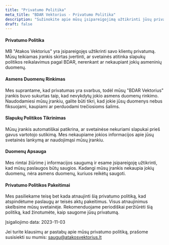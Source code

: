 ```yaml
---
title: "Privatumo Politika"
meta_title: "BDAR Vektorius - Privatumo Politika"
description: "Sužinokite apie mūsų įsipareigojimą užtikrinti jūsų privatumą naudojant 'BDAR Vektorius' įrankį."
draft: false
---
```


#### Privatumo Politika

MB "Atakos Vektorius" yra įsipareigojęs užtikrinti savo klientų privatumą. Mūsų teikiamas įrankis skirtas įvertinti, ar svetainės atitinka slapukų politikos reikalavimus pagal BDAR, nerenkant ar nekaupiant jokių asmeninių duomenų.

#### Asmens Duomenų Rinkimas

Mes suprantame, kad privatumas yra svarbus, todėl mūsų "BDAR Vektorius" įrankis buvo sukurtas taip, kad nevykdytų jokio asmens duomenų rinkimo. Naudodamiesi mūsų įrankiu, galite būti tikri, kad jokie jūsų duomenys nebus fiksuojami, kaupiami ar perduodami trečiosioms šalims.

#### Slapukų Politikos Tikrinimas

Mūsų įrankis automatiškai patikrina, ar svetainėse nekuriami slapukai prieš gavus vartotojo sutikimą. Mes nekaupiame jokios informacijos apie jūsų svetainės lankymą ar naudojimąsi mūsų įrankiu.

#### Duomenų Apsauga

Mes rimtai žiūrime į informacijos saugumą ir esame įsipareigoję užtikrinti, kad mūsų paslaugos būtų saugios. Kadangi mūsų įrankis nekaupia jokių duomenų, nėra asmens duomenų, kuriuos reikėtų saugoti.

#### Privatumo Politikos Pakeitimai

Mes pasiliekame teisę bet kada atnaujinti šią privatumo politiką, kad atspindėtume paslaugų ar teisės aktų pakeitimus. Visus atnaujinimus skelbsime mūsų svetainėje. Rekomenduojame periodiškai peržiūrėti šią politiką, kad žinotumėte, kaip saugome jūsų privatumą.

Įsigaliojimo data: 2023-11-03

Jei turite klausimų ar pastabų apie mūsų privatumo politiką, prašome susisiekti su mumis:  saugu@atakosvektorius.lt
